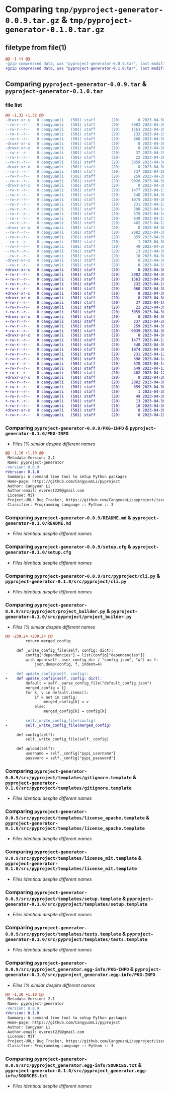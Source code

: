 # Comparing `tmp/pyproject-generator-0.0.9.tar.gz` & `tmp/pyproject-generator-0.1.0.tar.gz`

## filetype from file(1)

```diff
@@ -1 +1 @@
-gzip compressed data, was "pyproject-generator-0.0.9.tar", last modified: Sun Apr 30 11:34:34 2023, max compression
+gzip compressed data, was "pyproject-generator-0.1.0.tar", last modified: Sun Apr 30 11:41:20 2023, max compression
```

## Comparing `pyproject-generator-0.0.9.tar` & `pyproject-generator-0.1.0.tar`

### file list

```diff
@@ -1,32 +1,32 @@
-drwxr-xr-x   0 cangyuanli   (501) staff       (20)        0 2023-04-30 11:34:34.242709 pyproject-generator-0.0.9/
--rw-r--r--   0 cangyuanli   (501) staff       (20)     2082 2023-04-30 11:34:34.242889 pyproject-generator-0.0.9/PKG-INFO
--rw-r--r--   0 cangyuanli   (501) staff       (20)     1563 2023-04-30 01:14:26.000000 pyproject-generator-0.0.9/README.md
--rw-r--r--   0 cangyuanli   (501) staff       (20)      232 2023-04-19 15:24:26.000000 pyproject-generator-0.0.9/pyproject.toml
--rw-r--r--   0 cangyuanli   (501) staff       (20)      868 2023-04-30 11:34:34.243928 pyproject-generator-0.0.9/setup.cfg
-drwxr-xr-x   0 cangyuanli   (501) staff       (20)        0 2023-04-30 11:34:34.218305 pyproject-generator-0.0.9/src/
-drwxr-xr-x   0 cangyuanli   (501) staff       (20)        0 2023-04-30 11:34:34.223891 pyproject-generator-0.0.9/src/pyproject/
--rw-r--r--   0 cangyuanli   (501) staff       (20)       37 2023-04-19 15:24:27.000000 pyproject-generator-0.0.9/src/pyproject/__init__.py
--rw-r--r--   0 cangyuanli   (501) staff       (20)       22 2023-04-30 11:34:19.000000 pyproject-generator-0.0.9/src/pyproject/__version__.py
--rw-r--r--   0 cangyuanli   (501) staff       (20)     3059 2023-04-30 11:31:44.000000 pyproject-generator-0.0.9/src/pyproject/cli.py
-drwxr-xr-x   0 cangyuanli   (501) staff       (20)        0 2023-04-30 11:34:34.226912 pyproject-generator-0.0.9/src/pyproject/config/
--rw-r--r--   0 cangyuanli   (501) staff       (20)      237 2023-04-28 18:40:04.000000 pyproject-generator-0.0.9/src/pyproject/config/config.json
--rw-r--r--   0 cangyuanli   (501) staff       (20)      259 2023-04-30 01:22:22.000000 pyproject-generator-0.0.9/src/pyproject/config/default_config.json
--rw-r--r--   0 cangyuanli   (501) staff       (20)     9026 2023-04-30 11:23:07.000000 pyproject-generator-0.0.9/src/pyproject/project_builder.py
-drwxr-xr-x   0 cangyuanli   (501) staff       (20)        0 2023-04-30 11:34:34.235875 pyproject-generator-0.0.9/src/pyproject/templates/
--rw-r--r--   0 cangyuanli   (501) staff       (20)     1477 2023-04-13 18:28:38.000000 pyproject-generator-0.0.9/src/pyproject/templates/gitignore.template
--rw-r--r--   0 cangyuanli   (501) staff       (20)      548 2023-04-30 01:20:52.000000 pyproject-generator-0.0.9/src/pyproject/templates/license_apache.template
--rw-r--r--   0 cangyuanli   (501) staff       (20)     1074 2023-04-30 01:18:24.000000 pyproject-generator-0.0.9/src/pyproject/templates/license_mit.template
--rw-r--r--   0 cangyuanli   (501) staff       (20)      231 2023-04-12 23:53:39.000000 pyproject-generator-0.0.9/src/pyproject/templates/pyproject.template
--rw-r--r--   0 cangyuanli   (501) staff       (20)      398 2023-04-14 17:01:55.000000 pyproject-generator-0.0.9/src/pyproject/templates/readme.template
--rw-r--r--   0 cangyuanli   (501) staff       (20)      578 2023-04-14 17:03:04.000000 pyproject-generator-0.0.9/src/pyproject/templates/setup.template
--rw-r--r--   0 cangyuanli   (501) staff       (20)      649 2023-04-13 18:27:11.000000 pyproject-generator-0.0.9/src/pyproject/templates/tests.template
--rw-r--r--   0 cangyuanli   (501) staff       (20)      402 2023-04-12 23:45:24.000000 pyproject-generator-0.0.9/src/pyproject/templates/tox.template
-drwxr-xr-x   0 cangyuanli   (501) staff       (20)        0 2023-04-30 11:34:34.241601 pyproject-generator-0.0.9/src/pyproject_generator.egg-info/
--rw-r--r--   0 cangyuanli   (501) staff       (20)     2082 2023-04-30 11:34:34.000000 pyproject-generator-0.0.9/src/pyproject_generator.egg-info/PKG-INFO
--rw-r--r--   0 cangyuanli   (501) staff       (20)      859 2023-04-30 11:34:34.000000 pyproject-generator-0.0.9/src/pyproject_generator.egg-info/SOURCES.txt
--rw-r--r--   0 cangyuanli   (501) staff       (20)        1 2023-04-30 11:34:34.000000 pyproject-generator-0.0.9/src/pyproject_generator.egg-info/dependency_links.txt
--rw-r--r--   0 cangyuanli   (501) staff       (20)       49 2023-04-30 11:34:34.000000 pyproject-generator-0.0.9/src/pyproject_generator.egg-info/entry_points.txt
--rw-r--r--   0 cangyuanli   (501) staff       (20)       13 2023-04-30 11:34:34.000000 pyproject-generator-0.0.9/src/pyproject_generator.egg-info/requires.txt
--rw-r--r--   0 cangyuanli   (501) staff       (20)       10 2023-04-30 11:34:34.000000 pyproject-generator-0.0.9/src/pyproject_generator.egg-info/top_level.txt
-drwxr-xr-x   0 cangyuanli   (501) staff       (20)        0 2023-04-30 11:34:34.242230 pyproject-generator-0.0.9/tests/
--rw-r--r--   0 cangyuanli   (501) staff       (20)        0 2023-04-19 15:24:26.000000 pyproject-generator-0.0.9/tests/test_pyproject.py
+drwxr-xr-x   0 cangyuanli   (501) staff       (20)        0 2023-04-30 11:41:20.770048 pyproject-generator-0.1.0/
+-rw-r--r--   0 cangyuanli   (501) staff       (20)     2082 2023-04-30 11:41:20.770209 pyproject-generator-0.1.0/PKG-INFO
+-rw-r--r--   0 cangyuanli   (501) staff       (20)     1563 2023-04-30 01:14:26.000000 pyproject-generator-0.1.0/README.md
+-rw-r--r--   0 cangyuanli   (501) staff       (20)      232 2023-04-19 15:24:26.000000 pyproject-generator-0.1.0/pyproject.toml
+-rw-r--r--   0 cangyuanli   (501) staff       (20)      868 2023-04-30 11:41:20.771521 pyproject-generator-0.1.0/setup.cfg
+drwxr-xr-x   0 cangyuanli   (501) staff       (20)        0 2023-04-30 11:41:20.745757 pyproject-generator-0.1.0/src/
+drwxr-xr-x   0 cangyuanli   (501) staff       (20)        0 2023-04-30 11:41:20.751091 pyproject-generator-0.1.0/src/pyproject/
+-rw-r--r--   0 cangyuanli   (501) staff       (20)       37 2023-04-19 15:24:27.000000 pyproject-generator-0.1.0/src/pyproject/__init__.py
+-rw-r--r--   0 cangyuanli   (501) staff       (20)       22 2023-04-30 11:41:10.000000 pyproject-generator-0.1.0/src/pyproject/__version__.py
+-rw-r--r--   0 cangyuanli   (501) staff       (20)     3059 2023-04-30 11:31:44.000000 pyproject-generator-0.1.0/src/pyproject/cli.py
+drwxr-xr-x   0 cangyuanli   (501) staff       (20)        0 2023-04-30 11:41:20.752968 pyproject-generator-0.1.0/src/pyproject/config/
+-rw-r--r--   0 cangyuanli   (501) staff       (20)      237 2023-04-28 18:40:04.000000 pyproject-generator-0.1.0/src/pyproject/config/config.json
+-rw-r--r--   0 cangyuanli   (501) staff       (20)      259 2023-04-30 01:22:22.000000 pyproject-generator-0.1.0/src/pyproject/config/default_config.json
+-rw-r--r--   0 cangyuanli   (501) staff       (20)     9039 2023-04-30 11:40:21.000000 pyproject-generator-0.1.0/src/pyproject/project_builder.py
+drwxr-xr-x   0 cangyuanli   (501) staff       (20)        0 2023-04-30 11:41:20.762934 pyproject-generator-0.1.0/src/pyproject/templates/
+-rw-r--r--   0 cangyuanli   (501) staff       (20)     1477 2023-04-13 18:28:38.000000 pyproject-generator-0.1.0/src/pyproject/templates/gitignore.template
+-rw-r--r--   0 cangyuanli   (501) staff       (20)      548 2023-04-30 01:20:52.000000 pyproject-generator-0.1.0/src/pyproject/templates/license_apache.template
+-rw-r--r--   0 cangyuanli   (501) staff       (20)     1074 2023-04-30 01:18:24.000000 pyproject-generator-0.1.0/src/pyproject/templates/license_mit.template
+-rw-r--r--   0 cangyuanli   (501) staff       (20)      231 2023-04-12 23:53:39.000000 pyproject-generator-0.1.0/src/pyproject/templates/pyproject.template
+-rw-r--r--   0 cangyuanli   (501) staff       (20)      398 2023-04-14 17:01:55.000000 pyproject-generator-0.1.0/src/pyproject/templates/readme.template
+-rw-r--r--   0 cangyuanli   (501) staff       (20)      578 2023-04-14 17:03:04.000000 pyproject-generator-0.1.0/src/pyproject/templates/setup.template
+-rw-r--r--   0 cangyuanli   (501) staff       (20)      649 2023-04-13 18:27:11.000000 pyproject-generator-0.1.0/src/pyproject/templates/tests.template
+-rw-r--r--   0 cangyuanli   (501) staff       (20)      402 2023-04-12 23:45:24.000000 pyproject-generator-0.1.0/src/pyproject/templates/tox.template
+drwxr-xr-x   0 cangyuanli   (501) staff       (20)        0 2023-04-30 11:41:20.768653 pyproject-generator-0.1.0/src/pyproject_generator.egg-info/
+-rw-r--r--   0 cangyuanli   (501) staff       (20)     2082 2023-04-30 11:41:20.000000 pyproject-generator-0.1.0/src/pyproject_generator.egg-info/PKG-INFO
+-rw-r--r--   0 cangyuanli   (501) staff       (20)      859 2023-04-30 11:41:20.000000 pyproject-generator-0.1.0/src/pyproject_generator.egg-info/SOURCES.txt
+-rw-r--r--   0 cangyuanli   (501) staff       (20)        1 2023-04-30 11:41:20.000000 pyproject-generator-0.1.0/src/pyproject_generator.egg-info/dependency_links.txt
+-rw-r--r--   0 cangyuanli   (501) staff       (20)       49 2023-04-30 11:41:20.000000 pyproject-generator-0.1.0/src/pyproject_generator.egg-info/entry_points.txt
+-rw-r--r--   0 cangyuanli   (501) staff       (20)       13 2023-04-30 11:41:20.000000 pyproject-generator-0.1.0/src/pyproject_generator.egg-info/requires.txt
+-rw-r--r--   0 cangyuanli   (501) staff       (20)       10 2023-04-30 11:41:20.000000 pyproject-generator-0.1.0/src/pyproject_generator.egg-info/top_level.txt
+drwxr-xr-x   0 cangyuanli   (501) staff       (20)        0 2023-04-30 11:41:20.769705 pyproject-generator-0.1.0/tests/
+-rw-r--r--   0 cangyuanli   (501) staff       (20)        0 2023-04-19 15:24:26.000000 pyproject-generator-0.1.0/tests/test_pyproject.py
```

### Comparing `pyproject-generator-0.0.9/PKG-INFO` & `pyproject-generator-0.1.0/PKG-INFO`

 * *Files 1% similar despite different names*

```diff
@@ -1,10 +1,10 @@
 Metadata-Version: 2.1
 Name: pyproject-generator
-Version: 0.0.9
+Version: 0.1.0
 Summary: A command line tool to setup Python packages
 Home-page: https://github.com/CangyuanLi/pyproject
 Author: Cangyuan Li
 Author-email: everest229@gmail.com
 License: MIT
 Project-URL: Bug Tracker, https://github.com/CangyuanLi/pyproject/issues
 Classifier: Programming Language :: Python :: 3
```

### Comparing `pyproject-generator-0.0.9/README.md` & `pyproject-generator-0.1.0/README.md`

 * *Files identical despite different names*

### Comparing `pyproject-generator-0.0.9/setup.cfg` & `pyproject-generator-0.1.0/setup.cfg`

 * *Files identical despite different names*

### Comparing `pyproject-generator-0.0.9/src/pyproject/cli.py` & `pyproject-generator-0.1.0/src/pyproject/cli.py`

 * *Files identical despite different names*

### Comparing `pyproject-generator-0.0.9/src/pyproject/project_builder.py` & `pyproject-generator-0.1.0/src/pyproject/project_builder.py`

 * *Files 1% similar despite different names*

```diff
@@ -239,24 +239,24 @@
         return merged_config
 
     def _write_config_file(self, config: dict):
         config["dependencies"] = list(config["dependencies"])
         with open(self._user_config_dir / "config.json", "w") as f:
             json.dump(config, f, indent=4)
 
-    def update_config(self, config):
+    def update_config(self, config: dict):
         default = self._parse_config_file("default_config.json")
         merged_config = {}
         for k, v in default.items():
             if k not in config:
                 merged_config[k] = v
             else:
                 merged_config[k] = config[k]
 
-        self._write_config_file(config)
+        self._write_config_file(merged_config)
 
     def config(self):
         self._write_config_file(self._config)
 
     def upload(self):
         username = self._config["pypi_username"]
         password = self._config["pypi_password"]
```

### Comparing `pyproject-generator-0.0.9/src/pyproject/templates/gitignore.template` & `pyproject-generator-0.1.0/src/pyproject/templates/gitignore.template`

 * *Files identical despite different names*

### Comparing `pyproject-generator-0.0.9/src/pyproject/templates/license_apache.template` & `pyproject-generator-0.1.0/src/pyproject/templates/license_apache.template`

 * *Files identical despite different names*

### Comparing `pyproject-generator-0.0.9/src/pyproject/templates/license_mit.template` & `pyproject-generator-0.1.0/src/pyproject/templates/license_mit.template`

 * *Files identical despite different names*

### Comparing `pyproject-generator-0.0.9/src/pyproject/templates/setup.template` & `pyproject-generator-0.1.0/src/pyproject/templates/setup.template`

 * *Files identical despite different names*

### Comparing `pyproject-generator-0.0.9/src/pyproject/templates/tests.template` & `pyproject-generator-0.1.0/src/pyproject/templates/tests.template`

 * *Files identical despite different names*

### Comparing `pyproject-generator-0.0.9/src/pyproject_generator.egg-info/PKG-INFO` & `pyproject-generator-0.1.0/src/pyproject_generator.egg-info/PKG-INFO`

 * *Files 1% similar despite different names*

```diff
@@ -1,10 +1,10 @@
 Metadata-Version: 2.1
 Name: pyproject-generator
-Version: 0.0.9
+Version: 0.1.0
 Summary: A command line tool to setup Python packages
 Home-page: https://github.com/CangyuanLi/pyproject
 Author: Cangyuan Li
 Author-email: everest229@gmail.com
 License: MIT
 Project-URL: Bug Tracker, https://github.com/CangyuanLi/pyproject/issues
 Classifier: Programming Language :: Python :: 3
```

### Comparing `pyproject-generator-0.0.9/src/pyproject_generator.egg-info/SOURCES.txt` & `pyproject-generator-0.1.0/src/pyproject_generator.egg-info/SOURCES.txt`

 * *Files identical despite different names*

